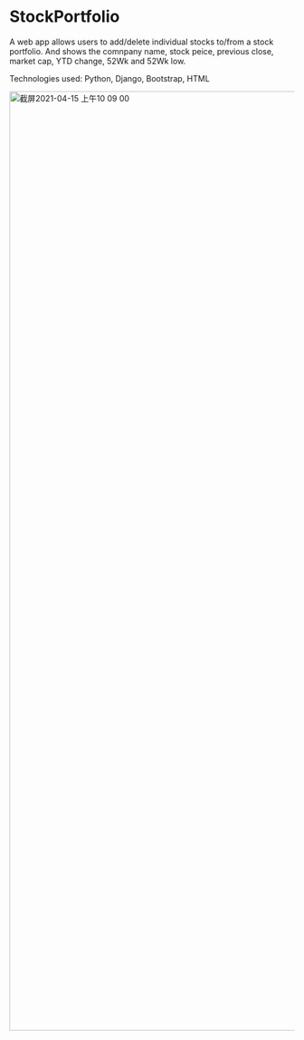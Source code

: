 # StockPortfolio
A web app allows users to add/delete individual stocks to/from a stock portfolio. And shows the comnpany name, stock peice, previous close, market cap, YTD change, 52Wk and 52Wk low. 

Technologies used: Python, Django, Bootstrap, HTML

<img width="1659" alt="截屏2021-04-15 上午10 09 00" src="https://user-images.githubusercontent.com/44350221/114910332-9e551080-9dd2-11eb-8dd5-54bd252c0fb9.png">
